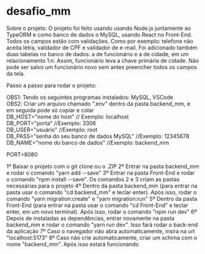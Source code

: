 # desafio_mm

Sobre o projeto: 
O projeto foi feito usando usando Node.js juntamente ao TypeORM e como banco de dados o MySQL, usando React no Front-End.
Todos os campos estão com validações. Como por exemplo: telefone não aceita letra, validador de CPF e validador de e-mail.
Foi adicionado também duas tabelas no banco de dados: a de funcionário e a de cidade, em um relacionamento 1:n. Assim, funcionário leva a chave primária de cidade.
Não pode ser salvo um funcionário novo sem antes preencher todos os campos da tela.

Passo a passo para rodar o projeto:

OBS1: Tendo os seguintes programas instalados: MySQL, VSCode <br />
OBS2: Criar um arquivo chamado ".env" dentro da pasta backend_mm, e em seguida pode só copiar e colar<br />
DB_HOST="nome do host" // Exemplo: localhost<br />
DB_PORT="porta" //Exemplo: 3306<br />
DB_USER="usuário" //Exemplo: root<br />
DB_PASS="senha do seu banco de dados MySQL" //Exemplo: 12345678<br />
DB_NAME="nome do banco de dados" //Exemplo: backend_mm<br />

PORT=8080

1º Baixar o projeto com o git clone ou o .ZIP
2º Entrar na pasta backend_mm e rodar o comando "yarn add --save"
3º Entrar na pasta Front-End e rodar o comando "npm install --save". Os comandos 2 e 3 criam as pastas necessárias para o projeto
4º Dentro da pasta backend_mm (para entrar na pasta usar o comando "cd backend_mm" e teclar enter). Após isso, rodar o comando "yarn migration:create" e "yarn migration:run"
5º Dentro da pasta Front-End (para entrar na pasta usar o comando "cd Front-End" e teclar enter, em um novo terminal). Após isso, rodar o comando "npm run dev" 
6º Depois de instaladas as dependências, entrar novamente na pasta backend_mm e rodar o comando "yarn run dev". Isso fará rodar o back-end da aplicação
7º Caso o navegador não abra automaticamente, insira na url "localhost:5173" 
8º Caso não crie automaticamente, criar um schima com o nome "backend_mm". Após isso estará funcionando
